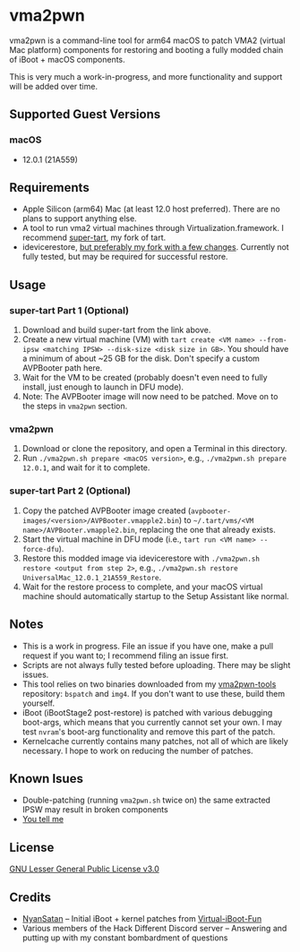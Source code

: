 # vma2pwn
vma2pwn is a command-line tool for arm64 macOS to patch VMA2 (virtual Mac platform) components for
restoring and booting a fully modded chain of iBoot + macOS components.

This is very much a work-in-progress, and more functionality and support will be added over time.

## Supported Guest Versions
### macOS
* 12.0.1 (21A559)

## Requirements
* Apple Silicon (arm64) Mac (at least 12.0 host preferred). There are no plans to support anything else.
* A tool to run vma2 virtual machines through Virtualization.framework. I recommend
[super-tart](https://github.com/nick-botticelli/super-tart), my fork of tart.
* idevicerestore, [but preferably my fork with a few
changes](https://github.com/nick-botticelli/idevicerestore). Currently not fully tested, but may
be required for successful restore.

## Usage
### super-tart Part 1 (Optional)
1. Download and build super-tart from the link above.
2. Create a new virtual machine (VM) with
`tart create <VM name> --from-ipsw <matching IPSW> --disk-size <disk size in GB>`. You should have
a minimum of about ~25 GB for the disk. Don't specify a custom AVPBooter path here.
3. Wait for the VM to be created (probably doesn't even need to fully install, just enough to
launch in DFU mode).
4. Note: The AVPBooter image will now need to be patched. Move on to the steps in `vma2pwn`
section.

### vma2pwn
1. Download or clone the repository, and open a Terminal in this directory.
2. Run `./vma2pwn.sh prepare <macOS version>`, e.g., `./vma2pwn.sh prepare 12.0.1`, and wait for it
to complete.

### super-tart Part 2 (Optional)
1. Copy the patched AVPBooter image created (`avpbooter-images/<version>/AVPBooter.vmapple2.bin`)
to `~/.tart/vms/<VM name>/AVPBooter.vmapple2.bin`, replacing the one that already exists.
2. Start the virtual machine in DFU mode (i.e., `tart run <VM name> --force-dfu`).
2. Restore this modded image via idevicerestore with `./vma2pwn.sh restore <output from step 2>`,
e.g., `./vma2pwn.sh restore UniversalMac_12.0.1_21A559_Restore`.
3. Wait for the restore process to complete, and your macOS virtual machine should automatically
startup to the Setup Assistant like normal.

## Notes
* This is a work in progress. File an issue if you have one, make a pull request if you want to;
I recommend filing an issue first.
* Scripts are not always fully tested before uploading. There may be slight issues.
* This tool relies on two binaries downloaded from my
[vma2pwn-tools](https://github.com/nick-botticelli/vma2pwn-tools) repository: `bspatch` and `img4`.
If you don't want to use these, build them yourself.
* iBoot (iBootStage2 post-restore) is patched with various debugging boot-args, which means that
you currently cannot set your own. I may test `nvram`'s boot-arg functionality and remove this part
of the patch.
* Kernelcache currently contains many patches, not all of which are likely necessary. I hope to
work on reducing the number of patches.

## Known Isues
* Double-patching (running `vma2pwn.sh` twice on) the same extracted IPSW may result in broken
components
* [You tell me](../../issues)

## License
[GNU Lesser General Public License v3.0](LICENSE)

## Credits
* [NyanSatan](https://github.com/NyanSatan) – Initial iBoot + kernel patches from
[Virtual-iBoot-Fun](https://github.com/NyanSatan/Virtual-iBoot-Fun)
* Various members of the Hack Different Discord server – Answering and putting up with my
constant bombardment of questions
